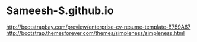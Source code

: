 # Sameesh-S.github.io


http://bootstrapbay.com/preview/enterprise-cv-resume-template-B759A67
http://bootstrap.themesforever.com/themes/simpleness/simpleness.html
